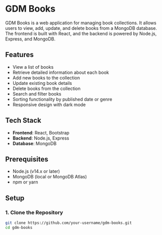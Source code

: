 # GDM Books

GDM Books is a web application for managing book collections. It allows users to view, add, update, and delete books from a MongoDB database. The frontend is built with React, and the backend is powered by Node.js, Express, and MongoDB.

## Features

- View a list of books
- Retrieve detailed information about each book
- Add new books to the collection
- Update existing book details
- Delete books from the collection
- Search and filter books
- Sorting functionality by published date or genre
- Responsive design with dark mode

## Tech Stack

- **Frontend**: React, Bootstrap
- **Backend**: Node.js, Express
- **Database**: MongoDB

## Prerequisites

- Node.js (v14.x or later)
- MongoDB (local or MongoDB Atlas)
- npm or yarn

## Setup

### 1. Clone the Repository

```bash
git clone https://github.com/your-username/gdm-books.git
cd gdm-books
